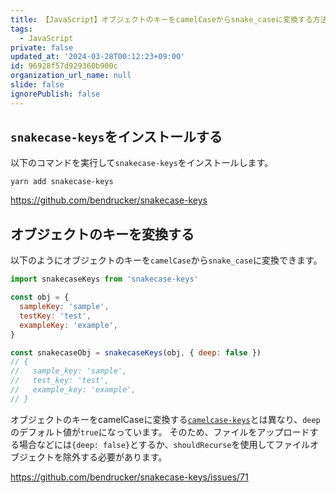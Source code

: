 ```yaml
---
title: 【JavaScript】オブジェクトのキーをcamelCaseからsnake_caseに変換する方法
tags:
  - JavaScript
private: false
updated_at: '2024-03-28T00:12:23+09:00'
id: 96928f57d929360b900c
organization_url_name: null
slide: false
ignorePublish: false
---
```

## `snakecase-keys`をインストールする

以下のコマンドを実行して`snakecase-keys`をインストールします。

```terminal
yarn add snakecase-keys
```

https://github.com/bendrucker/snakecase-keys

## オブジェクトのキーを変換する

以下のようにオブジェクトのキーを`camelCase`から`snake_case`に変換できます。

```js
import snakecaseKeys from 'snakecase-keys'

const obj = {
  sampleKey: 'sample',
  testKey: 'test',
  exampleKey: 'example',
}

const snakecaseObj = snakecaseKeys(obj, { deep: false })
// {
//   sample_key: 'sample',
//   test_key: 'test',
//   example_key: 'example',
// }

```

オブジェクトのキーをcamelCaseに変換する[`camelcase-keys`](https://github.com/sindresorhus/camelcase-keys)とは異なり、`deep`のデフォルト値が`true`になっています。
そのため、ファイルをアップロードする場合などには`{deep: false}`とするか、`shouldRecurse`を使用してファイルオブジェクトを除外する必要があります。

https://github.com/bendrucker/snakecase-keys/issues/71
